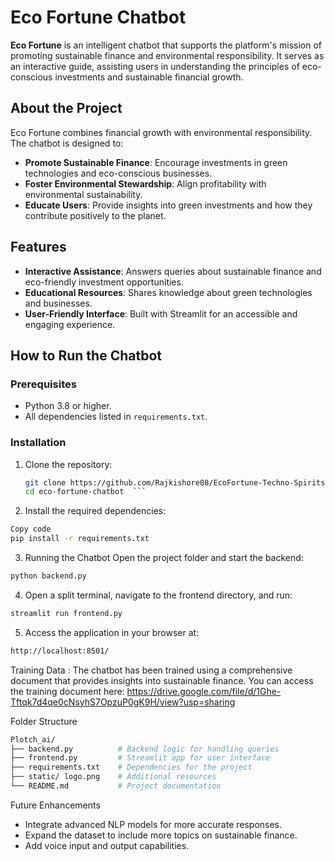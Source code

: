 # Eco Fortune Chatbot  

**Eco Fortune** is an intelligent chatbot that supports the platform's mission of promoting sustainable finance and environmental responsibility. It serves as an interactive guide, assisting users in understanding the principles of eco-conscious investments and sustainable financial growth.  

## About the Project  

Eco Fortune combines financial growth with environmental responsibility. The chatbot is designed to:  
- **Promote Sustainable Finance**: Encourage investments in green technologies and eco-conscious businesses.  
- **Foster Environmental Stewardship**: Align profitability with environmental sustainability.  
- **Educate Users**: Provide insights into green investments and how they contribute positively to the planet.  

## Features  
- **Interactive Assistance**: Answers queries about sustainable finance and eco-friendly investment opportunities.  
- **Educational Resources**: Shares knowledge about green technologies and businesses.  
- **User-Friendly Interface**: Built with Streamlit for an accessible and engaging experience.  

## How to Run the Chatbot  

### Prerequisites  
- Python 3.8 or higher.  
- All dependencies listed in `requirements.txt`.  

### Installation  
1. Clone the repository:  
   ```bash  
   git clone https://github.com/Rajkishore08/EcoFortune-Techno-Spirits.git  
   cd eco-fortune-chatbot  ```
2. Install the required dependencies:
```bash
Copy code
pip install -r requirements.txt
```
3. Running the Chatbot
Open the project folder and start the backend:
```bash
python backend.py  
```
4. Open a split terminal, navigate to the frontend directory, and run:
```bash
streamlit run frontend.py  
```
5. Access the application in your browser at:
```bash
http://localhost:8501/  
```
Training Data :
The chatbot has been trained using a comprehensive document that provides insights into sustainable finance.
You can access the training document here: https://drive.google.com/file/d/1Ghe-Tftqk7d4qe0cNsyhS7OpzuP0gK9H/view?usp=sharing

Folder Structure
```bash
Plotch_ai/  
├── backend.py          # Backend logic for handling queries  
├── frontend.py         # Streamlit app for user interface  
├── requirements.txt    # Dependencies for the project  
├── static/ logo.png    # Additional resources  
└── README.md           # Project documentation  
```
Future Enhancements
- Integrate advanced NLP models for more accurate responses.
- Expand the dataset to include more topics on sustainable finance.
- Add voice input and output capabilities.
